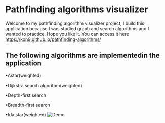 # Pathfinding algorithms visualizer

Welcome to my pathfinding algorithm visualizer project, I build this application because I was studied graph and search algorithms and I wanted to practice.
Hope you like it.
You can access it here https://kon9.github.io/pathfinding-algorithms/

## The following algorithms are implementedin the application
•Astar(weighted)

•Dijkstra search algorithm(weighted)

•Depth-first search

•Breadth-first search

•Ida star(weighted)
![Demo ](https://user-images.githubusercontent.com/38664747/190620564-80ee63f8-8cb4-453d-86ee-03f4412763df.png)
